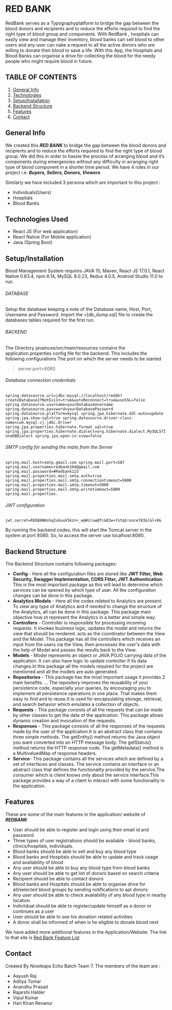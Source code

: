 # RED BANK 
RedBank serves as a Typographyplatform to bridge the gap between the blood donors and recipients and to reduce the efforts required to find the right type of blood group and components. With RedBank , hospitals can easily view and manage their inventory, blood banks can sell blood to other users and any user can nake a request to all the active donors who are willing to donate their blood to save a life. With this App, the Hospitals and Blood Banks can organise a drive for collecting the blood for the needy people who might require blood in future.

## TABLE OF CONTENTS 

1. [General Info](#GeneralInfo) 
2. [Technologies](#Technologies) 
3. [Setup/Installation](#Setup/Installation)
4. [Backend Structure](#BackendStructure)
5. [Features](#Features)
6. [Contact](#Contact)


## General Info
We created this ***RED BANK*** to bridge the gap between the blood donors and recipients and to reduce the efforts required to find the right type of blood group. We did this in order to hassle the process of arranging blood and it’s components during emergencies without any difficulty in arranging right type of blood component in a shorter time period.
We have 4 roles in our project i.e: ***Buyers, Sellers, Donors, Viewers***

Similarly we have included 3 persona which are important to this project :
* Individuals(Users)
* Hospitals 
* Blood Banks  
      
## Technologies Used 
* React JS (For web application)
* React Native (For Mobile application)
* Java (Spring Boot)

## Setup/Installation
Blood Management System requires JAVA 15, Maven, React JS 17.0.1, React Native 0.63.4, npm 6.14, MySQL 8.0.23, Redux 4.0.5, Android Studio 11.0 to run.

###### DATABASE

Setup the database keeping a note of the Database name, Host, Port, Username and Password.
Import the >[db_dump.sql] file to create the databases tables required for the first run.  

###### BACKEND

The Directory javainuse/src/main/resources contains the application.properties config file for the backend. This includes the following configurations 
The port on which the server needs to be started 
> server.port=8080

###### Database connection credentials
`spring.datasource.url=jdbc:mysql://localhost/reddb?createDatabaseIfNotExist=true&autoReconnect=true&useSSL=false
spring.datasource.username=yourDatabaseUsername
spring.datasource.password=yourDatabasePassword
spring.datasource.platform=mysql
spring.jpa.hibernate.ddl-auto=update
spring.jpa.show-sql=true
spring.datasource.driver-class-name=com.mysql.cj.jdbc.Driver
spring.jpa.properties.hibernate.format_sql=true
spring.jpa.properties.hibernate.dialect=org.hibernate.dialect.MySQL57InnoDBDialect
spring.jpa.open-in-view=false
`
###### SMTP config for sending the mails from the Server 
`spring.mail.host=smtp.gmail.com
spring.mail.port=587
spring.mail.username=redbank104@gmail.com
spring.mail.password=#Redbank123
spring.mail.properties.mail.smtp.auth=true
spring.mail.properties.mail.smtp.connectiontimeout=5000
spring.mail.properties.mail.smtp.timeout=5000
spring.mail.properties.mail.smtp.writetimeout=5000
spring.mail.properties.
`
###### JWT configuration 
`jwt.secret=REDBANKo%q2ukuuk5kzn+_w@#z(uw@fc&83w+1%tq$!ooce783&(&l+8&`

By running the backend codes, this will start the Tomcat server in the system at port 8080. So, to access the server use localhost:8080.

## Backend Structure
The Backend Structure contains following packages:  
* **Config** - Here all the configuration files are stored like **JWT Filter, Web Security, Swagger Implementation, CORS Filter, JWT Authentication**. This is the     most important package as this will lead to determine which services can be opened by which type of user. All the configuraiton changes can be done in this       package. 
* **Analytics Models** - Here all the codes related to Analytics are present. To view any type of Analytics and if needed to change the structure of the               Analytics, all can be done in this package. This package main objective how ot represent the Analytics in a better and simple way.
* **Controllers** - Controller is responsible for processing incoming requests. It invokes business logic, updates the model and returns the view that should be       rendered. acts as the coordinator between the View and the Model. This package has all the controllers which receives an input from the users via the View,       then processes the user's data with the help of Model and passes the results back to the View.
* **Models** - Model represents an object or JAVA POJO carrying data of the application. It can also have logic to update controller if its data changes.In this       package all the models required for the project are mentioned and all the models are auto generated.
* **Repositories** - This package has the most important usage it provides 2 main benefits: ... The repository improves the reusability of your persistence code,     especially your queries, by encouraging you to implement all persistence operations in one place. That makes them easy to find and to reuse.It is used for         encapsulating storage, retrieval, and search behavior which emulates a collection of objects.
* **Requests** - This package consists of all the requests that can be made by other classes to get the data of the application. This package allows dynamic           creation and invocation of the requests.
* **Responses** - This package consists of all the responses of the requests made by the user of the application.It is an abstract class that contains three           simple methods. The getEntity() method returns the Java object you want converted into an HTTP message body. The getStatus() method returns the HTTP response     code. The getMetadata() method is a MultivaluedMap of response headers.
* **Service**- This package contains all the services which are defined by a set of interfaces and classes. The service contains an interface or an abstract class     that defines the functionality provided by the service.The consumer which is client knows only about the service interface.This package provides a way of a       client to interact with some functionality in the application.

## Features
These are some of the main features in the application/ website of ***REDBANK***

* User should be able to register and login using their email id and password
* Three types of user registrations should be available - blood banks, clinics/hospitals, individuals.
* Blood banks should be able to sell and buy any blood type
* Blood banks and Hospitals should be able to update and track usage and availability of blood
* Any user should be able to buy any blood type from blood banks
* Any user should be able to get list of donors based on search criteria
* Recipient should be able to contact donors
* Blood banks and Hospitals should be able to organise drive for all/selected blood groups by sending notifications to apt donors
* Any user should be able to check availability of any blood type in nearby location
* Indiviidual should be able to register/update himself as a donor or continues as a user
* User should be able to see his donation related activities
* A donor shall be informed of when is he eligible to donate blood next

We have added more additional features in the Application/Website. The link to that site is [Red Bank Feature List](https://docs.google.com/document/d/1qd3vI0HPOJz0xnhEBrer7VZ1xoDE2mdB0rdjQP4Jdcw/edit?usp=sharing)

## Contact
Created By Nineleaps Echo Batch Team 7. The members of the team are :
* Aayush Raj 
* Aditya Tomar 
* Anandhu Prasad 
* Rajarshi Halder
* Vipul Kumar
* Hari Kiran Revanur 
